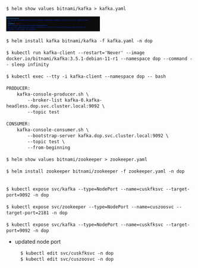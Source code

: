     $ helm show values bitnami/kafka > kafka.yaml

<img src="kafka/kfk1.png"  width="50%" height="20%">


    $ helm install kafka bitnami/kafka -f kafka.yaml -n dop
    
    $ kubectl run kafka-client --restart='Never' --image docker.io/bitnami/kafka:3.5.1-debian-11-r1 --namespace dop --command -- sleep infinity
    
    $ kubectl exec --tty -i kafka-client --namespace dop -- bash

    PRODUCER:
        kafka-console-producer.sh \
            --broker-list kafka-0.kafka-headless.dop.svc.cluster.local:9092 \
            --topic test

    CONSUMER:
        kafka-console-consumer.sh \
            --bootstrap-server kafka.dop.svc.cluster.local:9092 \
            --topic test \
            --from-beginning

    $ helm show values bitnami/zookeeper > zookeeper.yaml
    
    $ helm install zookeeper bitnami/zookeeper -f zookeeper.yaml -n dop


    $ kubectl expose svc/kafka --type=NodePort --name=cuskfksvc --target-port=9092 -n dop

    $ kubectl expose svc/zookeeper --type=NodePort --name=cuszoosvc --target-port=2181 -n dop

    $ kubectl expose svc/kafka --type=NodePort --name=cuskfksvc --target-port=9092 -n dop

* updated node port

        $ kubectl edit svc/cuskfksvc -n dop
        $ kubectl edit svc/cuszoosvc -n dop


